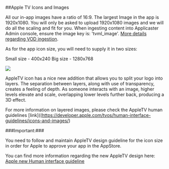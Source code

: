 ##Apple TV Icons and Images

All our in-app images have a ratio of 16:9. The largest Image in the app is 1920x1080. You will only be asked to upload 1920x1080 images and we will do all the scaling and fit for you.
When ingesting content into Applicaster Admin console, ensure the image key is: 'tvml_image'.
[More details regarding VOD ingestion](http://developer.applicaster.com/docs/public/vod-ingestion-xml).

As for the app icon size, you will need to supply it in two sizes:

Small size - 400x240
Big size - 1280x768

![](http://images.applicaster.com/accounts/3/broadcasters/5/categories/2939/image_assets/103722/cms.png?1450345669)

AppleTV icon has a nice new addition that allows you to split your logo into layers.
The separation between layers, along with use of transparency, creates a feeling of depth. As someone interacts with an image, higher levels elevate and scale, overlapping lower levels further back, producing a 3D effect.

For more information on layered images, please check the AppleTV human guidelines [link]((https://developer.apple.com/tvos/human-interface-guidelines/icons-and-images/)




###Important:### 

You need to follow and maintain AppleTV design guideline for the icon size in order for Apple to approve your app in the AppStore.

You can find more information regarding the new AppleTV design here:
[Apple new Human interface guideline](https://developer.apple.com/tvos/human-interface-guidelines/icons-and-images/)
